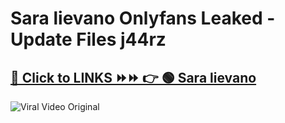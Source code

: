 
 # Sara lievano Onlyfans Leaked - Update Files j44rz

## <h2><a href="https://clipsfans.com/Sara_lievano&ref=git">🔗 Click to LINKS ⏩⏩ 👉 🟢 Sara lievano </a></h2>

<a href="https://clipsfans.com/Sara_lievano&ref=git" rel="nofollow" data-target="animated-image.originalLink"><img src="https://i.ibb.co.com/xMMVF88/686577567.gif" alt="Viral Video Original" style="max-width: 100%; display: inline-block;" data-target="animated-image.originalImage"></a>

